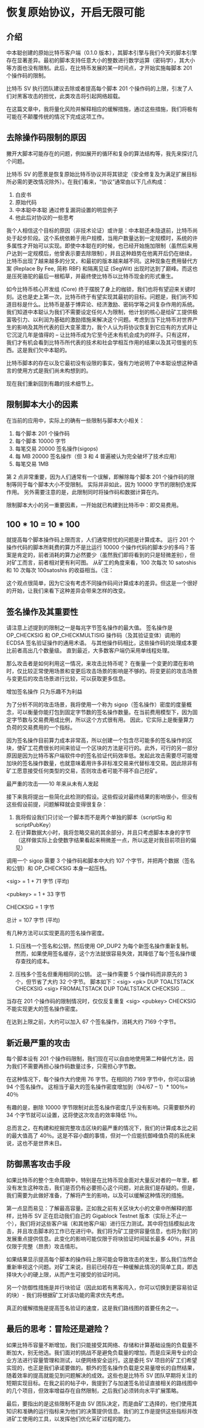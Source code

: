 # 恢复原始协议，开启无限可能

## 介绍

中本聪创建的原始比特币客户端（0.1.0 版本），其脚本引擎与我们今天的脚本引擎存在显著差异。最初的脚本支持任意大小的整数进行数学运算（密码学），其大小等方面也没有限制。此后，在比特币发展的某一时间点，才开始实施每脚本 201 个操作码的限制。

比特币 SV 执行团队建议去除或者提高每个脚本 201 个操作码的上限，引发了人们对黑客攻击的担忧，此类攻击将引起网络超载。

在这篇文章中，我将量化风险并解释相应的缓解措施，通过这些措施，我们将极有可能在不颠覆传统的情况下完成这项工作。

## 去除操作码限制的原因

撇开大脚本可能存在的问题，例如展开的循环和复杂的算法结构等，我先来探讨几个问题。

比特币 SV 的愿景是恢复原始比特币协议并将其锁定（安全修复及为满足扩展目标所必需的更改情况除外）。在我们看来，“协议”通常由以下几点构成：

1. 白皮书
2. 原始代码
3. 中本聪中本聪 通过修复漏洞设置的明显例子
4. 他此后对协议的一些思考

我个人相信这个目标的原因（非技术论证）或许是：中本聪还未隐退前，比特币尚处于起步阶段。这个系统依赖于用户规模，当用户数量达到一定规模时，系统的许多属性才开始可以实现。即使中本聪在的时候，也已经开始施加限制（虽然后来用户达到一定规模后，他曾表示要去除限制），并且这种趋势在他离开后仍在继续，比特币出现了越来越多的分叉，和最初的版本越来越不同。这种现象在费用替代方案 (Replace By Fee, 简称 RBF) 和隔离见证 (SegWit) 出现时达到了巅峰。而这也是压死骆驼的最后一根稻草，并最终使比特币以比特币现金的形式重生。

如今比特币核心开发组 (Core) 终于摆脱了身上的枷锁，我们也将有望迎来关键时刻。这也是史上第一次，比特币终于有望实现其最初的目标。问题是，我们尚不知道目标是什么。比特币是基于博弈论、经济激励、密码学等之间复杂作用的系统。我们知道中本聪认为我们不需要设定任何人为限制，他计划的核心是给矿工提供极富吸引力、以利润为基础的激励措施来解决这个问题。考虑到当下比特币对世界产生的影响及其所代表的巨大变革潜力，我个人认为将协议恢复到它应有的方式并让它沉淀几年是值得的 – 让比特币成为它至今还未有机会成为的样子。只有这样，我们才有机会看到比特币所代表的技术和社会学相互作用的结果以及其可借鉴的东西。这是我们欠中本聪的。

比特币脚本的存在以及它最初没有设限的事实，强有力地说明了中本聪设想这种语言的使用方式是我们尚未构想到的。

现在我们重新回到有趣的技术细节上。

## 限制脚本大小的因素

在当前的应用中，实际上的确有一些限制与脚本大小相关：

1. 每个脚本 201 个操作码
2. 每个脚本 10000 字节
3. 每笔交易 20000 签名操作(sigops)
4. 每 MB 20000 签名操作（但 3 和 4 普遍被认为完全破坏了技术应用）
5. 每笔交易 1MB

第 2 点非常重要，因为人们通常有一个误解，即解除每个脚本 201 个操作码的限制等同于每个脚本大小不受限制。 实际并非如此，因为 10000 字节的限制仍发挥作用。 另外需要注意的是，此限制同时将操作码和数据计算在内。

限制脚本大小的另一重要因素，一开始就已构建到比特币中：即交易费用。

## 100 \* 10 = 10 \* 100

就提高每个脚本操作码上限而言，人们通常担忧的问题是计算成本。 运行 201 个操作代码的脚本所耗费的算力不是比运行 10000 个操作代码的脚本少的多吗？答案是肯定的，前者消耗的算力必然要少（虽然我们即将看到的只是轻微差别），但对矿工而言，前者相对更有利可图。 从矿工的角度来看，100 次每次 10 satoshis 和 10 次每次 100satoshis 的收益相当。（注：

这个观点很简单，因为它没有考虑不同操作码间计算成本的差异。但这是一个很好的开始，让我们来看下这种差异会带来怎样的改变。

## 签名操作及其重要性

请注意上述提到的限制之一是每兆字节签名操作的最大值。 签名操作是 OP\_CHECKSIG 和 OP\_CHECKMULTISIG 操作码（及其验证变体）调用的 ECDSA 签名验证操作的通用术语。 与其他操作码相比，这些操作码的处理成本要比前者高出几个数量级。 直到最近，大多数客户端仍采用单线程处理。

那么攻击者是如何利用这一情况，来攻击比特币呢？ 在衡量一个变更的潜在影响时，仅比较正常使用场景和变更后攻击场景的影响是不够的。将变更前的攻击场景与变更后的攻击场景进行比较，可以获取更多信息。

增加签名操作 只为乐趣不为利益

为了分析不同的攻击场景，我将使用一个称为 sigop（签名操作）密度的度量概念，可以衡量你能打包到固定字节数的签名操作数量。在当前费用模型下，因为固定字节数与交易费用成比例，所以这个方式很有用。 因此，它实际上是衡量算力负荷的交易费用的一个指标。

因为签名操作目前算力成本非常高，所以创建一个包含尽可能多的签名操作的区块，使矿工花费很长时间来验证一个区块的方法是可行的。此外，可行的另一部分原因是因为比特币客户端软件中的签名验证代码效率低。发起此攻击需要尽可能增加块的签名操作数量，也就意味着用许多非标准交易来代替标准交易。因此除非有矿工愿意接受任何类型的交易，否则攻击者可能不得不自己挖矿。

最严重的攻击——10 年来从未有人发起

接下来我将提出一些简化此检测的假设。这些假设对最终结果的影响很小，但没有这些假设前提，问题解释就会变得很复杂：

1. 我将假设我们只讨论一个脚本而不是两个单独的脚本（scriptSig 和 scriptPubKey）
2. 在计算数据大小时，我将忽略交易的其余部分，并且只考虑脚本本身的字节（这样做实际上会使数字结果看起来稍微差一点，所以这是对我目前项目的偏见）

调用一个 sigop 需要 3 个操作码和脚本中大约 107 个字节，并把两个数据（签名和公钥）和 OP\_CHECKSIG 本身一起压栈。

\<sig\> = 1 + 71 字节 (平均)

\<pubkey\> = 1 + 33 字节

CHECKSIG = 1 字节

总计 = 107 字节 (平均)

有几种方法可以实现更高的签名操作密度。

1. 只压栈一个签名和公钥，然后使用 OP\_DUP2 为每个新签名操作重新复制。 然而，如果使用签名缓存，这个方法就很容易失效，其降低了每个签名操作缓存查找的成本。

2. 压栈多个签名但重用相同的公钥。 这一操作需要 5 个操作码而非原先的 3 个，但节省了大约 32 个字节。 脚本如下：\<sig\> \<pk\> DUP TOALTSTACK CHECKSIG \<sig\> FROMALTSTACK DUP TOALTSTACK CHECKSIG …

当存在 201 个操作码的限制情况时，仅仅反复重复 \<sig\> \<pubkey\> CHECKSIG 不能实现更大的签名操作密度。

在达到上限之前，大约可以加入 67 个签名操作，消耗大约 7169 个字节。

## 新近最严重的攻击

每个脚本设有 201 个操作码限制，我们现在可以自由地使用第二种替代方法，因为我们不需要再担心操作码数量过多，只需担心字节数。

在这种情况下，每个操作大约使用 76 字节。在相同的 7169 字节中，你可以容纳 94 个签名操作。 这相当于最大的签名操作密度增加到（94/67 – 1）\* 100％= 40％

有趣的是，删除 10000 字节限制对此签名操作密度几乎没有影响。只需要额外的 34 个字节就可以设置，这将使这次攻击的效率降低 1％。

总而言之，在构建和挖掘完整攻击区块的最严重的情况下，我们的计算成本比之前的最大值高了 40％。这是不容小觑的事情，但对一个应能抗御峰值负荷的系统来说，这也不是世界末日。

## 防御黑客攻击手段

如果比特币的整个生命周期中，特别是在比特币现金面对大量反对者的一年里，都没有发生这种攻击，我们是否仍有必要担心这个问题，对此我们是存疑的。但是，我们需要为此做好准备，了解将产生的影响，以及可以缓解这种情况的措施。

第一点显而易见：了解最高容量。正如我之前有关区块大小的文章中所解释的那样，比特币 SV 正在启动我们自己的 Gigablock Testnet 版本（实际上不止一个），我们将对这些客户端（和其他客户端）进行压力测试。其中将包括模拟此攻击，并且攻击脚本的工作已在进行中。我们将为矿工提供容量信息，也将为我们的发展重点提供信息。此变化的影响可能仅限于将块验证时间延长最多 40％，并且仅限于完整（昂贵）攻击情形。

如果结果显示提高每个脚本的操作码上限可能会导致攻击的发生，那么我们当然会重新审视这个问题。对矿工来说，目前已经存在一种缓解此情况的简单工具，即选择块大小的硬上限，从而产生可接受的验证时间。

另一个防御性措施是并行块验证（因此如若有黑客闯入，你可以切换到更容易验证的块）- 我们将根据矿工对该功能的需求优先考虑。

真正的缓解措施是提高签名验证的速度，这是我们路线图的首要任务之一。

## 最后的思考：冒险还是避险？

如果比特币容量不断增加，我们只能接受其网络、存储和计算基础设施的负载量不断加大，别无他选。我们面对的挑战不是避免负载量的增加，而是应采用专业的企业方法进行容量管理和测试，以便网络安全运行。这是委托 SV 项目的矿工们希望实现的，也正是我们承诺要做的。额外的签名操作负载是交易量增长的自然结果，随着效率的提高就能见到问题解决的成效。这些也是比特币 SV 团队早期将关注的短期实现目标。在我之前的帖子中，我提到了与加速签名验证直接相关的路线图中的几个项目，但效率增益存在自然限制，之后我们必须转向水平扩展策略。

最后，要指出的是这些限制不是由 SV 团队决定，而是由矿工选择的，他们使用其知识和准确的运行指标来为他们的决策提供信息。我们的工作是提供这些指标并改进矿工使用的工具，以发挥他们优化采矿过程的能力。
